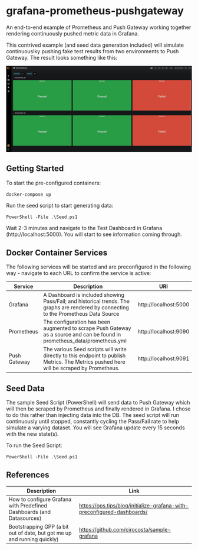# grafana-prometheus-pushgateway
An end-to-end example of Prometheus and Push Gateway working together rendering continuously pushed metric data in Grafana. 

This contrived example (and seed data generation included) will simulate continuouslky pushing fake test results from two environments to Push Gateway. The result looks something like this:

![Grafana Test Dashboard](docs/images/grafana-status.png?raw=true "Grafana Test Dashboard")

## Getting Started
To start the pre-configured containers:

```
docker-compose up
```

Run the seed script to start generating data:

```
PowerShell -File .\Seed.ps1
```

Wait 2-3 minutes and navigate to the Test Dashboard in Grafana (http://localhost:5000). You will start to see information coming through. 


## Docker Container Services
The following services will be started and are preconfigured in the following way - navigate to each URL to confirm the service is active:

| Service | Description | URI | 
| ------- | --- | ---- |
| Grafana | A Dashboard is included showing Pass/Fail; and historical trends. The graphs are rendered by connecting to the Prometheus Data Source | http://localhost:5000 |
| Prometheus | The configuration has been augmented to scrape Push Gateway as a source and can be found in prometheus_data/prometheus.yml | http://localhost:9090 |
| Push Gateway | The various Seed scripts will write directly to this endpoint to publish Metrics. The Metrics pushed here will be scraped by Prometheus. | http://localhost:9091 |


## Seed Data
The sample Seed Script (PowerShell) will send data to Push Gateway which will then be scraped by Prometheus and finally rendered in Grafana. I chose to do this rather than injecting data into the DB. The seed script will run continuously until stopped, constantly cycling the Pass/Fail rate to help simulate a varying dataset. You will see Grafana update every 15 seconds with the new state(s).

To run the Seed Script:

```
PowerShell -File .\Seed.ps1
```


## References
| Description | Link |
| ----------- | ---- |
| How to configure Grafana with Predefined Dashboards (and Datasources) | https://ops.tips/blog/initialize-grafana-with-preconfigured-dashboards/ |
| Bootstrapping GPP (a bit out of date, but got me up and running quickly) | https://github.com/cirocosta/sample-grafana |
